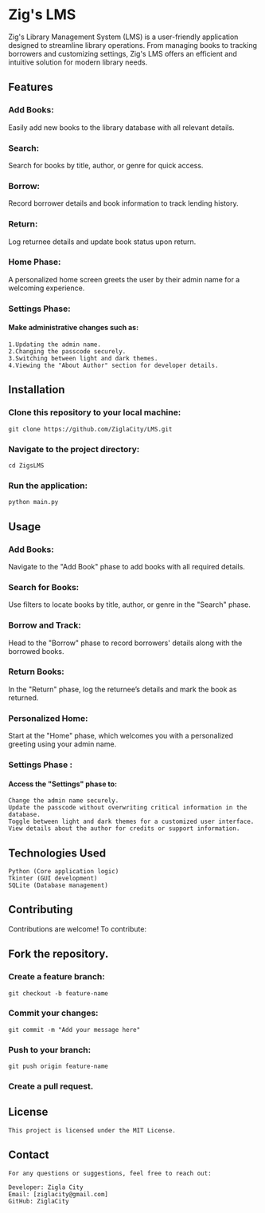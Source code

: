 # Zig's LMS

Zig's Library Management System (LMS) is a user-friendly application designed to streamline library operations. From managing books to tracking borrowers and customizing settings, Zig's LMS offers an efficient and intuitive solution for modern library needs.

## Features
### Add Books:
Easily add new books to the library database with all relevant details.

### Search:
Search for books by title, author, or genre for quick access.

### Borrow:
Record borrower details and book information to track lending history.

### Return:
Log returnee details and update book status upon return.

### Home Phase:
A personalized home screen greets the user by their admin name for a welcoming experience.

### Settings Phase:
#### **Make administrative changes such as**:
    1.Updating the admin name.
    2.Changing the passcode securely.
    3.Switching between light and dark themes.
    4.Viewing the "About Author" section for developer details.


## Installation
### Clone this repository to your local machine:
    git clone https://github.com/ZiglaCity/LMS.git 

### Navigate to the project directory:
    cd ZigsLMS   

### Run the application:
    python main.py  


## Usage
### **Add Books**:
Navigate to the "Add Book" phase to add books with all required details.

### **Search for Books**:
Use filters to locate books by title, author, or genre in the "Search" phase.

### **Borrow and Track**:
Head to the "Borrow" phase to record borrowers' details along with the borrowed books.

### **Return Books**:
In the "Return" phase, log the returnee’s details and mark the book as returned.

### **Personalized Home**:
Start at the "Home" phase, which welcomes you with a personalized greeting using your admin name.

### **Settings Phase** :
#### **Access the "Settings" phase to:**
    Change the admin name securely.
    Update the passcode without overwriting critical information in the database.
    Toggle between light and dark themes for a customized user interface.
    View details about the author for credits or support information.


## Technologies Used
    Python (Core application logic)
    Tkinter (GUI development)
    SQLite (Database management)


## Contributing
Contributions are welcome! To contribute:

## Fork the repository.
### **Create a feature branch:**
    git checkout -b feature-name  

### **Commit your changes:**
    git commit -m "Add your message here" 

### **Push to your branch:**
    git push origin feature-name  

### **Create a pull request.**


## License
    This project is licensed under the MIT License.


## Contact
    For any questions or suggestions, feel free to reach out:

    Developer: Zigla City
    Email: [ziglacity@gmail.com]
    GitHub: ZiglaCity